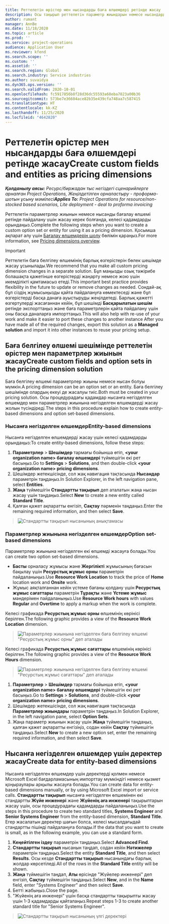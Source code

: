 ```yaml
---
title: Реттелетін өрістер мен нысандарды баға өлшемдері ретінде жасау
description: Осы тақырып реттелетін параметр жиындарын немесе нысандарды жасау әдісі туралы ақпаратты ұсынады.
author: rumant
manager: AnnBe
ms.date: 11/18/2020
ms.topic: article
ms.prod: ''
ms.service: project-operations
audience: Application User
ms.reviewer: kfend
ms.search.scope: ''
ms.custom: ''
ms.assetid: ''
ms.search.region: Global
ms.search.industry: Service industries
ms.author: suvaidya
ms.dyn365.ops.version: ''
ms.search.validFrom: 2020-10-01
ms.openlocfilehash: fc5917856b8f28d36dc55593a68eba7823a00b36
ms.sourcegitcommit: 573be7e36604ace82b35e439cfa748aa7c587415
ms.translationtype: HT
ms.contentlocale: kk-KZ
ms.lasthandoff: 11/25/2020
ms.locfileid: "4642820"
---
```

# <a name="create-custom-fields-and-entities-as-pricing-dimensions"></a><span data-ttu-id="ab3f0-103">Реттелетін өрістер мен нысандарды баға өлшемдері ретінде жасау</span><span class="sxs-lookup"><span data-stu-id="ab3f0-103">Create custom fields and entities as pricing dimensions</span></span>

<span data-ttu-id="ab3f0-104">_**Қолданылу аясы:** Ресурс/биржадан тыс негіздегі сценарийлерге арналған Project Operations, Жеңілдетілген орналастыру - проформа-шотын ұсыну мәмілесі_</span><span class="sxs-lookup"><span data-stu-id="ab3f0-104">_**Applies To:** Project Operations for resource/non-stocked based scenarios, Lite deployment - deal to proforma invoicing_</span></span>

<span data-ttu-id="ab3f0-105">Реттелетін параметрлер жиынын немесе нысанды бағалау өлшемі ретінде пайдалану үшін жасау керек болғанда, келесі қадамдарды орындаңыз.</span><span class="sxs-lookup"><span data-stu-id="ab3f0-105">Complete the following steps when you want to create a custom option set or entity for using it as a pricing dimension.</span></span> <span data-ttu-id="ab3f0-106">Қосымша ақпарат алу үшін [Бағалау өлшемдерін шолу](pricing-dimensions-overview.md) бөлімін қараңыз.</span><span class="sxs-lookup"><span data-stu-id="ab3f0-106">For more information, see [Pricing dimensions overview](pricing-dimensions-overview.md).</span></span>  

> [!IMPORTANT]
> <span data-ttu-id="ab3f0-107">Реттелетін баға белгілеу өлшемінің барлық өзгерістерін бөлек шешімде жасау ұсынылады.</span><span class="sxs-lookup"><span data-stu-id="ab3f0-107">We recommend that you make all custom pricing dimension changes in a separate solution.</span></span> <span data-ttu-id="ab3f0-108">Бұл маңызды озық тәжірибе болашақта қажетінше өзгерістерді жаңарту немесе жою үшін икемділікті қамтамасыз етеді.</span><span class="sxs-lookup"><span data-stu-id="ab3f0-108">This important best practice provides flexibility in the future to update or remove changes as needed.</span></span> <span data-ttu-id="ab3f0-109">Сондай-ақ бұл сіздің жұмысыңызды қайта пайдалануға көмектеседі және бұл өзгерістерді басқа данаға ауыстыруды жеңілдетеді. Барлық қажетті өзгертулерді жасағаннан кейін, бұл шешімді **Басқарылатын шешім** ретінде экспорттаңыз және баға параметрлерін қайта пайдалану үшін оны басқа даналарға импорттаңыз.</span><span class="sxs-lookup"><span data-stu-id="ab3f0-109">This will also help with re-use of your work and make it easier to port these changes to another instance After you have made all of the required changes, export this solution as a **Managed solution** and import it into other instances to reuse your pricing setup.</span></span>

  
## <a name="create-custom-fields-and-option-sets-in-the-pricing-dimension-solution"></a><span data-ttu-id="ab3f0-110">Баға белгілеу өлшемі шешімінде реттелетін өрістер мен параметрлер жиынын жасау</span><span class="sxs-lookup"><span data-stu-id="ab3f0-110">Create custom fields and option sets in the pricing dimension solution</span></span>

<span data-ttu-id="ab3f0-111">Баға белгілеу өлшемі параметрлер жиыны немесе нысан болуы мүмкін.</span><span class="sxs-lookup"><span data-stu-id="ab3f0-111">A pricing dimension can be an option set or an entity.</span></span> <span data-ttu-id="ab3f0-112">Баға белгілеу шешімінде олардың екеуі де жасалуы тиіс.</span><span class="sxs-lookup"><span data-stu-id="ab3f0-112">Both must be created in your pricing solution.</span></span> <span data-ttu-id="ab3f0-113">Осы процедурадағы қадамдар нысанға негізделген өлшемдер мен параметрлер жиынына негізделген өлшемдерді жасау жолын түсіндіреді.</span><span class="sxs-lookup"><span data-stu-id="ab3f0-113">The steps in this procedure explain how to create entity-based dimensions and option set-based dimensions.</span></span>

### <a name="entity-based-dimensions"></a><span data-ttu-id="ab3f0-114">Нысанға негізделген өлшемдер</span><span class="sxs-lookup"><span data-stu-id="ab3f0-114">Entity-based dimensions</span></span>
<span data-ttu-id="ab3f0-115">Нысанға негізделген өлшемдерді жасау үшін келесі қадамдарды орындаңыз:</span><span class="sxs-lookup"><span data-stu-id="ab3f0-115">To create entity-based dimensions, follow these steps:</span></span>

1. <span data-ttu-id="ab3f0-116">**Параметрлер** > **Шешімдер** тармағы бойынша өтіп, **\<your organization name> бағалау өлшемдері** түймешігін екі рет басыңыз.</span><span class="sxs-lookup"><span data-stu-id="ab3f0-116">Go to **Settings** > **Solutions**, and then double-click **\<your organization name> pricing dimensions**.</span></span>
2. <span data-ttu-id="ab3f0-117">Шешімдер жетекшісінде, сол жақ навигация тақтасында **Нысандар** параметрін таңдаңыз.</span><span class="sxs-lookup"><span data-stu-id="ab3f0-117">In Solution Explorer, in the left navigation pane, select **Entities**.</span></span>
3. <span data-ttu-id="ab3f0-118">**Жаңа** түймешігін **Стандартты тақырып** деп аталатын жаңа нысан жасау үшін таңдаңыз.</span><span class="sxs-lookup"><span data-stu-id="ab3f0-118">Select **New** to create a new entity called **Standard Title**.</span></span> 
4. <span data-ttu-id="ab3f0-119">Қалған қажет ақпаратты енгізіп, **Сақтау** пәрменін таңдаңыз.</span><span class="sxs-lookup"><span data-stu-id="ab3f0-119">Enter the remaining required information, and then select **Save**.</span></span>

> ![Стандартты тақырып нысанының анықтамасы](media/Standard-Title-entity-definition.png)

### <a name="option-set-based-dimensions"></a><span data-ttu-id="ab3f0-121">Параметрлер жиынына негізделген өлшемдер</span><span class="sxs-lookup"><span data-stu-id="ab3f0-121">Option set-based dimensions</span></span> 
<span data-ttu-id="ab3f0-122">Параметрлер жиынына негізделген екі өлшемді жасауға болады.</span><span class="sxs-lookup"><span data-stu-id="ab3f0-122">You can create two option set-based dimensions.</span></span> 

- <span data-ttu-id="ab3f0-123">**Басты** орналасу жұмысы және **Жергілікті** жұмысының бағасын бақылау үшін **Ресурстық жұмыс орны** параметрін пайдаланыңыз.</span><span class="sxs-lookup"><span data-stu-id="ab3f0-123">Use **Resource Work Location** to track the price of **Home** location work and **Onsite** work.</span></span> 
- <span data-ttu-id="ab3f0-124">Жұмыс аяқталғаннан кейін үстеме бағаны қолдану үшін **Ресурстың жұмыс сағаттары** параметрін **Тұрақты** және **Үстеме жұмыс** мәндерімен пайдаланыңыз.</span><span class="sxs-lookup"><span data-stu-id="ab3f0-124">Use **Resource Work hours** with values **Regular** and **Overtime** to apply a markup when the work is complete.</span></span>

<span data-ttu-id="ab3f0-125">Келесі графикада **Ресурстың жұмыс орны** өлшемінің көрінісі берілген.</span><span class="sxs-lookup"><span data-stu-id="ab3f0-125">The following graphic provides a view of the **Resource Work Location** dimension.</span></span> 

> ![Параметрлер жиынына негізделген баға белгілеу өлшемі "Ресурстың жұмыс орны" деп аталады](media/Option-set-PD-called-Resource-Work-Location.png)

<span data-ttu-id="ab3f0-127">Келесі графикада **Ресурстың жұмыс сағаттары** өлшемінің көрінісі берілген.</span><span class="sxs-lookup"><span data-stu-id="ab3f0-127">The following graphic provides a view of the **Resource Work Hours** dimension.</span></span> 

> ![Параметрлер жиынына негізделген баға белгілеу өлшемі "Ресурстың жұмыс сағаттары" деп аталады](media/Option-set-PD-called-Resource-Work-Hours.png)

1. <span data-ttu-id="ab3f0-129">**Параметрлер** > **Шешімдер** тармағы бойынша өтіп, **\<your organization name> бағалау өлшемдері** түймешігін екі рет басыңыз.</span><span class="sxs-lookup"><span data-stu-id="ab3f0-129">Go to **Settings** > **Solutions**, and double-click  **\<your organization name> pricing dimensions**.</span></span> 
2. <span data-ttu-id="ab3f0-130">Шешімдер жетекшісінде, сол жақ навигация тақтасында  **Параметрлер жиындары** параметрін таңдаңыз.</span><span class="sxs-lookup"><span data-stu-id="ab3f0-130">In Solution Explorer, in the left navigation pane, select  **Option Sets**.</span></span> 
3. <span data-ttu-id="ab3f0-131">Жаңа параметр жиынын жасау үшін **Жаңа** түймешігін таңдаңыз, қалған қажет ақпаратты енгізіңіз, содан кейін **Сақтау** түймешігін таңдаңыз.</span><span class="sxs-lookup"><span data-stu-id="ab3f0-131">Select **New** to create a new option set, enter the remaining required information, and then select **Save**.</span></span>

## <a name="create-data-for-entity-based-dimensions"></a><span data-ttu-id="ab3f0-132">Нысанға негізделген өлшемдер үшін деректер жасау</span><span class="sxs-lookup"><span data-stu-id="ab3f0-132">Create data for entity-based dimensions</span></span>

<span data-ttu-id="ab3f0-133">Нысанға негізделген өлшемдер үшін деректерді қолмен немесе Microsoft Excel бағдарламасының импорттау мүмкіндігі немесе қызмет қоңыраулары арқылы жасауға болады.</span><span class="sxs-lookup"><span data-stu-id="ab3f0-133">You can create data for entity-based dimensions manually, or by using Microsoft Excel import or service calls.</span></span> <span data-ttu-id="ab3f0-134">**Стандартты тақырып** нысанға негізделген өлшемінен екі стандартты **Жүйе инженері** және **Жүйенің аға инженері** тақырыптарын жасау үшін, осы процедурадағы қадамдарды пайдаланыңыз.</span><span class="sxs-lookup"><span data-stu-id="ab3f0-134">Use the steps in this procedure to create two standard titles, **Systems Engineer** and **Senior Systems Engineer** from the entity-based dimension, **Standard Title**.</span></span> <span data-ttu-id="ab3f0-135">Егер жасалатын деректер шағын болса, келесі мысалдағыдай стандартты пішінді пайдалануға болады.</span><span class="sxs-lookup"><span data-stu-id="ab3f0-135">If the data that you want to create is small, as in the following example, you can use a standard form.</span></span>

1. <span data-ttu-id="ab3f0-136">**Кеңейтілген іздеу** параметрін таңдаңыз.</span><span class="sxs-lookup"><span data-stu-id="ab3f0-136">Select **Advanced Find**.</span></span>
2. <span data-ttu-id="ab3f0-137">**Стандартты тақырып** нысанын таңдап, содан кейін **Нәтижелер** параметрін таңдаңыз.</span><span class="sxs-lookup"><span data-stu-id="ab3f0-137">Select the entity **Standard Title**, and then select **Results**.</span></span> <span data-ttu-id="ab3f0-138">Осы кезде **Стандартты тақырып** нысанындағы барлық жолдар көрсетіледі.</span><span class="sxs-lookup"><span data-stu-id="ab3f0-138">All of the rows in the **Standard Title** entity will be shown.</span></span>
3. <span data-ttu-id="ab3f0-139">**Жаңа** түймешігін таңдап, **Аты** өрісінде "Жүйелер инженері" деп енгізіп, **Сақтау** түймешігін таңдаңыз.</span><span class="sxs-lookup"><span data-stu-id="ab3f0-139">Select **New**, and in the **Name** field, enter "Systems Engineer" and then select **Save**.</span></span>
4. <span data-ttu-id="ab3f0-140">Бетті жабыңыз.</span><span class="sxs-lookup"><span data-stu-id="ab3f0-140">Close the page.</span></span> 
5. <span data-ttu-id="ab3f0-141">"Жүйенің аға инженері" үшін басқа стандартты тақырыпты жасау үшін 1-3 қадамдарды қайталаңыз.</span><span class="sxs-lookup"><span data-stu-id="ab3f0-141">Repeat steps 1-3 to create another standard title for "Senior Systems Engineer".</span></span>

> ![Стандартты тақырып нысанының үлгі деректері](media/ST-data.png)
